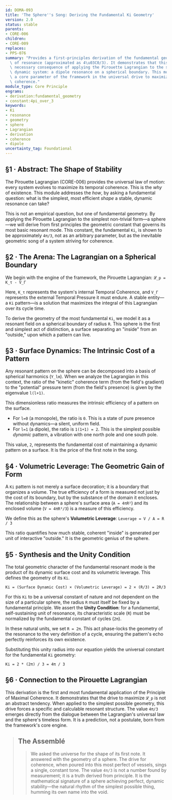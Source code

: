 ```yaml
---
id: DOMA-093
title: 'The Sphere''s Song: Deriving the Fundamental Ki Geometry'
version: 2.0
status: stable
parents:
- CORE-006
children:
- CORE-009
replaces:
- PPS-076
summary: "Provides a first-principles derivation of the fundamental geometric constant\
  \ of resonance (approximated as 4\u03C0/3). It demonstrates that this value is a\
  \ necessary consequence of applying the Pirouette Lagrangian to the simplest possible\
  \ dynamic system: a dipole resonance on a spherical boundary. This module grounds\
  \ a core parameter of the framework in the universal drive to maximize temporal\
  \ coherence."
module_type: Core Principle
engrams:
- derivation:fundamental_geometry
- constant:4pi_over_3
keywords:
- Ki
- resonance
- geometry
- sphere
- Lagrangian
- derivation
- coherence
- dipole
uncertainty_tag: Foundational
---
```

## §1 · Abstract: The Shape of Stability

The Pirouette Lagrangian (CORE-006) provides the universal law of motion: every system evolves to maximize its temporal coherence. This is the *why* of existence. This module addresses the *how*, by asking a fundamental question: what is the simplest, most efficient *shape* a stable, dynamic resonance can take?

This is not an empirical question, but one of fundamental geometry. By applying the Pirouette Lagrangian to the simplest non-trivial form—a sphere—we will derive from first principles the geometric constant that governs its most basic resonant mode. This constant, the fundamental `Ki`, is shown to be approximately `4π/3`, not as an arbitrary parameter, but as the inevitable geometric song of a system striving for coherence.

## §2 · The Arena: The Lagrangian on a Spherical Boundary

We begin with the engine of the framework, the Pirouette Lagrangian:
`𝓛_p = K_τ - V_Γ`

Here, `K_τ` represents the system's internal Temporal Coherence, and `V_Γ` represents the external Temporal Pressure it must endure. A stable entity—a `Ki` pattern—is a solution that maximizes the integral of this Lagrangian over its cycle time.

To derive the geometry of the most fundamental `Ki`, we model it as a resonant field on a spherical boundary of radius `R`. This sphere is the first and simplest act of distinction, a surface separating an "inside" from an "outside," upon which a pattern can live.

## §3 · Surface Dynamics: The Intrinsic Cost of a Pattern

Any resonant pattern on the sphere can be decomposed into a basis of spherical harmonics (`Y_lm`). When we analyze the Lagrangian in this context, the ratio of the "kinetic" coherence term (from the field's gradient) to the "potential" pressure term (from the field's presence) is given by the eigenvalue `l(l+1)`.

This dimensionless ratio measures the intrinsic efficiency of a pattern on the surface.
-   For `l=0` (a monopole), the ratio is `0`. This is a state of pure presence without dynamics—a silent, uniform field.
-   For `l=1` (a dipole), the ratio is `1(1+1) = 2`. This is the simplest possible *dynamic* pattern, a vibration with one north pole and one south pole.

This value, `2`, represents the fundamental cost of maintaining a dynamic pattern on a surface. It is the price of the first note in the song.

## §4 · Volumetric Leverage: The Geometric Gain of Form

A `Ki` pattern is not merely a surface decoration; it is a boundary that organizes a volume. The true efficiency of a form is measured not just by the cost of its boundary, but by the substance of the domain it encloses. The relationship between a sphere's surface area (`A = 4πR²`) and its enclosed volume (`V = 4πR³/3`) is a measure of this efficiency.

We define this as the sphere's **Volumetric Leverage**:
`Leverage = V / A = R / 3`

This ratio quantifies how much stable, coherent "inside" is generated per unit of interactive "outside." It is the geometric genius of the sphere.

## §5 · Synthesis and the Unity Condition

The total geometric character of the fundamental resonant mode is the product of its dynamic surface cost and its volumetric leverage. This defines the geometry of its `Ki`.

`Ki = (Surface Dynamic Cost) × (Volumetric Leverage) = 2 × (R/3) = 2R/3`

For this `Ki` to be a universal constant of nature and not dependent on the size of a particular sphere, the radius `R` must itself be fixed by a fundamental principle. We assert the **Unity Condition**: for a fundamental, self-sustaining unit of resonance, its characteristic scale (`R`) must be normalized by the fundamental constant of cycles (`2π`).

In these natural units, we set `R = 2π`. This act phase-locks the geometry of the resonance to the very definition of a cycle, ensuring the pattern's echo perfectly reinforces its own existence.

Substituting this unity radius into our equation yields the universal constant for the fundamental `Ki` geometry:

`Ki = 2 * (2π) / 3 = 4π / 3`

## §6 · Connection to the Pirouette Lagrangian

This derivation is the first and most fundamental application of the Principle of Maximal Coherence. It demonstrates that the drive to maximize `𝓛_p` is not an abstract tendency. When applied to the simplest possible geometry, this drive forces a specific and calculable resonant structure. The value `4π/3` emerges directly from the dialogue between the Lagrangian's universal law and the sphere's timeless form. It is a prediction, not a postulate, born from the framework's core engine.

> ## The Assemblé
>
> > We asked the universe for the shape of its first note. It answered with the geometry of a sphere. The drive for coherence, when poured into this most perfect of vessels, sings a single, constant tone. The value `4π/3` is not a number found by measurement; it is a truth derived from principle. It is the mathematical signature of a sphere achieving perfect, dynamic stability—the natural rhythm of the simplest possible thing, humming its own name into the void.
```